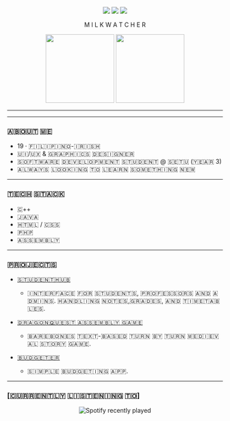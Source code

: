 <p align="center">
  <img src="https://img.shields.io/badge/GitHub-000000?style=for-the-badge&logo=github&logoColor=white" />
  <img src="https://img.shields.io/badge/Code-000000?style=for-the-badge&logo=visualstudiocode&logoColor=white" />
  <img src="https://img.shields.io/badge/Terminal-000000?style=for-the-badge&logo=gnu-bash&logoColor=white" />
</p>


<p align="center">
  M I L K W A T C H E R
</p>

<p align="center">
  <img src="https://github-readme-stats.vercel.app/api?username=MilkWatcher&show_icons=true&hide_border=true&bg_color=000000&title_color=ffffff&text_color=ffffff&icon_color=ffffff" height="160" />
  <img src="https://github-readme-stats.vercel.app/api/top-langs/?username=MilkWatcher&layout=compact&hide_border=true&bg_color=000000&title_color=ffffff&text_color=ffffff" height="160" />
</p>

---


---

### ​🇦​​🇧​​🇴​​🇺​​🇹​ ​🇲​​🇪​
- 19 · ​🇫​​🇮​​🇱​​🇮​​🇵​​🇮​​🇳​​🇴​-​🇮​​🇷​​🇮​​🇸​​🇭​  
- ​🇺​​🇮​/​🇺​​🇽​ & ​🇬​​🇷​​🇦​​🇵​​🇭​​🇮​​🇨​​🇸​ ​🇩​​🇪​​🇸​​🇮​​🇬​​🇳​​🇪​​🇷​ 
- ​🇸​​🇴​​🇫​​🇹​​🇼​​🇦​​🇷​​🇪​ ​🇩​​🇪​​🇻​​🇪​​🇱​​🇴​​🇵​​🇲​​🇪​​🇳​​🇹​ ​🇸​​🇹​​🇺​​🇩​​🇪​​🇳​​🇹​ @ ​🇸​​🇪​​🇹​​🇺​ (​🇾​​🇪​​🇦​​🇷​ 3)
- ​🇦​​🇱​​🇼​​🇦​​🇾​​🇸​ ​🇱​​🇴​​🇴​​🇰​​🇮​​🇳​​🇬​ ​🇹​​🇴​ ​🇱​​🇪​​🇦​​🇷​​🇳​ ​🇸​​🇴​​🇲​​🇪​​🇹​​🇭​​🇮​​🇳​​🇬​ ​🇳​​🇪​​🇼​  

---

### ​🇹​​🇪​​🇨​​🇭​ ​🇸​​🇹​​🇦​​🇨​​🇰​
- ​🇨​++  
- ​🇯​​🇦​​🇻​​🇦​  
- ​🇭​​🇹​​🇲​​🇱​ / ​🇨​​🇸​​🇸​  
- ​🇵​​🇭​​🇵​  
- ​🇦​​🇸​​🇸​​🇪​​🇲​​🇧​​🇱​​🇾​

---
### 🇵​​🇷​​🇴​​🇯​​🇪​​🇨​​🇹​​🇸​
- [​🇸​​🇹​​🇺​​🇩​​🇪​​🇳​​🇹​ ​🇭​​🇺​​🇧​](​🇭​​🇹​​🇹​​🇵​​🇸​://​🇬​​🇮​​🇹​​🇭​​🇺​​🇧​.​🇨​​🇴​​🇲​/​🇲​​🇮​​🇱​​🇰​​🇼​​🇦​​🇹​​🇨​​🇭​​🇪​​🇷​/​🇾​2️⃣_​🇸​​🇹​​🇺​​🇩​​🇪​​🇳​​🇹​​🇭​​🇺​​🇧​)
  -   ​🇮​​🇳​​🇹​​🇪​​🇷​​🇫​​🇦​​🇨​​🇪​ ​🇫​​🇴​​🇷​ ​🇸​​🇹​​🇺​​🇩​​🇪​​🇳​​🇹​​🇸​, ​🇵​​🇷​​🇴​​🇫​​🇪​​🇸​​🇸​​🇴​​🇷​​🇸​ ​🇦​​🇳​​🇩​ ​🇦​​🇩​​🇲​​🇮​​🇳​​🇸​. ​🇭​​🇦​​🇳​​🇩​​🇱​​🇮​​🇳​​🇬​ ​🇳​​🇴​​🇹​​🇪​​🇸​, ​🇬​​🇷​​🇦​​🇩​​🇪​​🇸​, ​🇦​​🇳​​🇩​ ​🇹​​🇮​​🇲​​🇪​​🇹​​🇦​​🇧​​🇱​​🇪​​🇸​.

- [​🇩​​🇷​​🇦​​🇬​​🇴​​🇳​ ​🇶​​🇺​​🇪​​🇸​​🇹​ ​🇦​​🇸​​🇸​​🇪​​🇲​​🇧​​🇱​​🇾​ ​🇬​​🇦​​🇲​​🇪​](​🇭​​🇹​​🇹​​🇵​​🇸​⦂:/​🇬​​🇮​​🇹​​🇭​​🇺​​🇧​.​🇨​​🇴​​🇲​/​🇲​​🇮​​🇱​​🇰​​🇼​​🇦​​🇹​​🇨​​🇭​​🇪​​🇷​/​🇦​​🇸​​🇸​​🇪​​🇲​​🇧​​🇱​​🇾​_​🇦​​🇳​​🇩​_​🇨​/​🇹​​🇷​​🇪​​🇪​/​🇲​​🇦​​🇮​​🇳​/​🇸​​🇲​​🇦​​🇱​​🇱​_​🇼​​🇴​​🇷​​🇱​​🇩​)  ​
  -   🇧​​🇦​​🇷​​🇪​​🇧​​🇴​​🇳​​🇪​​🇸​ ​🇹​​🇪​​🇽​​🇹​-​🇧​​🇦​​🇸​​🇪​​🇩​ ​🇹​​🇺​​🇷​​🇳​ ​🇧​​🇾​ ​🇹​​🇺​​🇷​​🇳​ ​🇲​​🇪​​🇩​​🇮​​🇪​​🇻​​🇦​​🇱​ ​🇸​​🇹​​🇴​​🇷​​🇾​ ​🇬​​🇦​​🇲​​🇪​.

- [​🇧​​🇺​​🇩​​🇬​​🇪​​🇹​​🇪​​🇷​](​🇭​​🇹​​🇹​​🇵​​🇸​://​🇬​​🇮​​🇹​​🇭​​🇺​​🇧​.​🇨​​🇴​​🇲​/​🇲​​🇮​​🇱​​🇰​​🇼​​🇦​​🇹​​🇨​​🇭​​🇪​​🇷​/​🇼​​🇦​​🇱​​🇦​​🇳​​🇬​​🇵​​🇪​​🇷​​🇦​) ​
  -   🇸​​🇮​​🇲​​🇵​​🇱​​🇪​ ​🇧​​🇺​​🇩​​🇬​​🇪​​🇹​​🇮​​🇳​​🇬​ ​🇦​​🇵​​🇵​.


---
### ​[🇨​​🇺​​🇷​​🇷​​🇪​​🇳​​🇹​​🇱​​🇾​ ​🇱​​🇮​​🇸​​🇹​​🇪​​🇳​​🇮​​🇳​​🇬​ ​🇹​​🇴​]
<div align="center">
  <img src="https://spotify-recently-played-readme.vercel.app/api?user=317hatk3wjixjqlev6x6m3bkzzsi" alt="Spotify recently played"  />
</div>
